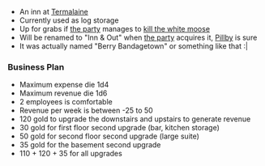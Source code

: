 - An inn at [Termalaine](/pages/termalaine)
- Currently used as log storage
- Up for grabs if [the party](/pages/party) manages to [kill the white moose](/pages/hunt-a-white-moose)
- Will be renamed to "Inn & Out" when [the party](/pages/party) acquires it, [Pillby](/pages/pillby) is sure
- It was actually named "Berry Bandagetown" or something like that :|

### Business Plan
- Maximum expense die 1d4
- Maximum revenue die 1d6
- 2 employees is comfortable
- Revenue per week is between -25 to 50
- 120 gold to upgrade the downstairs and upstairs to generate revenue
- 30 gold for first floor second upgrade (bar, kitchen storage)
- 50 gold for second floor second upgrade (large suite)
- 35 gold for the basement second upgrade
- 110 + 120 + 35 for all upgrades


